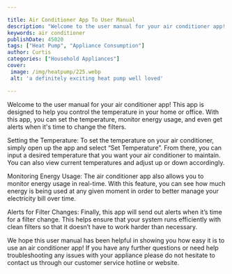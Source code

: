 ```yaml
---

title: Air Conditioner App To User Manual
description: "Welcome to the user manual for your air conditioner app! This app is designed to help you control the temperature in your home or ...lets find out"
keywords: air conditioner
publishDate: 45020
tags: ["Heat Pump", "Appliance Consumption"]
author: Curtis
categories: ["Household Appliances"]
cover: 
 image: /img/heatpump/225.webp
 alt: 'a definitely exciting heat pump well loved'

---
```


Welcome to the user manual for your air conditioner app! This app is designed to help you control the temperature in your home or office. With this app, you can set the temperature, monitor energy usage, and even get alerts when it's time to change the filters.

Setting the Temperature: To set the temperature on your air conditioner, simply open up the app and select “Set Temperature”. From there, you can input a desired temperature that you want your air conditioner to maintain. You can also view current temperatures and adjust up or down accordingly.

Monitoring Energy Usage: The air conditioner app also allows you to monitor energy usage in real-time. With this feature, you can see how much energy is being used at any given moment in order to better manage your electricity bill over time. 

Alerts for Filter Changes: Finally, this app will send out alerts when it’s time for a filter change. This helps ensure that your system runs efficiently with clean filters so that it doesn’t have to work harder than necessary. 

We hope this user manual has been helpful in showing you how easy it is to use an air conditioner app! If you have any further questions or need help troubleshooting any issues with your appliance please do not hesitate to contact us through our customer service hotline or website.
